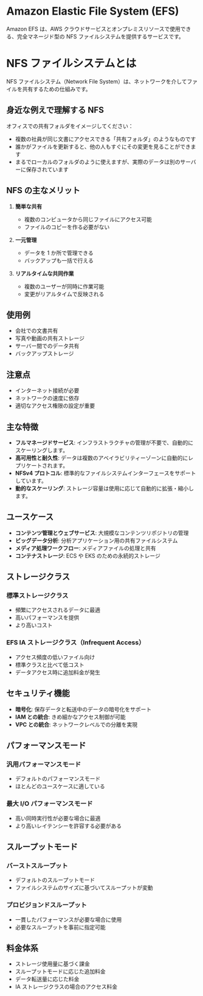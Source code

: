 # Amazon Elastic File System (EFS)

Amazon EFS は、AWS クラウドサービスとオンプレミスリソースで使用できる、完全マネージド型の NFS ファイルシステムを提供するサービスです。

# NFS ファイルシステムとは

NFS ファイルシステム（Network File System）は、ネットワークを介してファイルを共有するための仕組みです。

## 身近な例えで理解する NFS

オフィスでの共有フォルダをイメージしてください：

- 複数の社員が同じ文書にアクセスできる「共有フォルダ」のようなものです
- 誰かがファイルを更新すると、他の人もすぐにその変更を見ることができます
- まるでローカルのフォルダのように使えますが、実際のデータは別のサーバーに保存されています

## NFS の主なメリット

1. **簡単な共有**

   - 複数のコンピュータから同じファイルにアクセス可能
   - ファイルのコピーを作る必要がない

2. **一元管理**

   - データを 1 か所で管理できる
   - バックアップも一括で行える

3. **リアルタイムな共同作業**
   - 複数のユーザーが同時に作業可能
   - 変更がリアルタイムで反映される

## 使用例

- 会社での文書共有
- 写真や動画の共有ストレージ
- サーバー間でのデータ共有
- バックアップストレージ

## 注意点

- インターネット接続が必要
- ネットワークの速度に依存
- 適切なアクセス権限の設定が重要

## 主な特徴

- **フルマネージドサービス**: インフラストラクチャの管理が不要で、自動的にスケーリングします。
- **高可用性と耐久性**: データは複数のアベイラビリティーゾーンに自動的にレプリケートされます。
- **NFSv4 プロトコル**: 標準的なファイルシステムインターフェースをサポートしています。
- **動的なスケーリング**: ストレージ容量は使用に応じて自動的に拡張・縮小します。

## ユースケース

- **コンテンツ管理とウェブサービス**: 大規模なコンテンツリポジトリの管理
- **ビッグデータ分析**: 分析アプリケーション用の共有ファイルシステム
- **メディア処理ワークフロー**: メディアファイルの処理と共有
- **コンテナストレージ**: ECS や EKS のための永続的ストレージ

## ストレージクラス

### 標準ストレージクラス

- 頻繁にアクセスされるデータに最適
- 高いパフォーマンスを提供
- より高いコスト

### EFS IA ストレージクラス（Infrequent Access）

- アクセス頻度の低いファイル向け
- 標準クラスと比べて低コスト
- データアクセス時に追加料金が発生

## セキュリティ機能

- **暗号化**: 保存データと転送中のデータの暗号化をサポート
- **IAM との統合**: きめ細かなアクセス制御が可能
- **VPC との統合**: ネットワークレベルでの分離を実現

## パフォーマンスモード

### 汎用パフォーマンスモード

- デフォルトのパフォーマンスモード
- ほとんどのユースケースに適している

### 最大 I/O パフォーマンスモード

- 高い同時実行性が必要な場合に最適
- より高いレイテンシーを許容する必要がある

## スループットモード

### バーストスループット

- デフォルトのスループットモード
- ファイルシステムのサイズに基づいてスループットが変動

### プロビジョンドスループット

- 一貫したパフォーマンスが必要な場合に使用
- 必要なスループットを事前に指定可能

## 料金体系

- ストレージ使用量に基づく課金
- スループットモードに応じた追加料金
- データ転送量に応じた料金
- IA ストレージクラスの場合のアクセス料金
